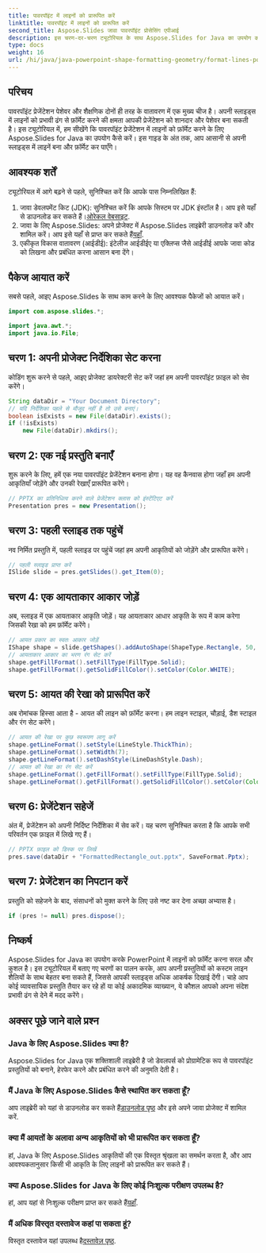 ```yaml
---
title: पावरपॉइंट में लाइनों को प्रारूपित करें
linktitle: पावरपॉइंट में लाइनों को प्रारूपित करें
second_title: Aspose.Slides जावा पावरपॉइंट प्रोसेसिंग एपीआई
description: इस चरण-दर-चरण ट्यूटोरियल के साथ Aspose.Slides for Java का उपयोग करके PowerPoint में लाइनों को फ़ॉर्मेट करना सीखें। कस्टम लाइन शैलियों के साथ अपनी प्रस्तुतियों को परिपूर्ण बनाएँ।
type: docs
weight: 16
url: /hi/java/java-powerpoint-shape-formatting-geometry/format-lines-powerpoint/
---
```

## परिचय
पावरपॉइंट प्रेजेंटेशन पेशेवर और शैक्षणिक दोनों ही तरह के वातावरण में एक मुख्य चीज है। अपनी स्लाइड्स में लाइनों को प्रभावी ढंग से फ़ॉर्मेट करने की क्षमता आपकी प्रेजेंटेशन को शानदार और पेशेवर बना सकती है। इस ट्यूटोरियल में, हम सीखेंगे कि पावरपॉइंट प्रेजेंटेशन में लाइनों को फ़ॉर्मेट करने के लिए Aspose.Slides for Java का उपयोग कैसे करें। इस गाइड के अंत तक, आप आसानी से अपनी स्लाइड्स में लाइनें बना और फ़ॉर्मेट कर पाएँगे।
## आवश्यक शर्तें
ट्यूटोरियल में आगे बढ़ने से पहले, सुनिश्चित करें कि आपके पास निम्नलिखित हैं:
1.  जावा डेवलपमेंट किट (JDK): सुनिश्चित करें कि आपके सिस्टम पर JDK इंस्टॉल है। आप इसे यहाँ से डाउनलोड कर सकते हैं।[ओरेकल वेबसाइट](https://www.oracle.com/java/technologies/javase-downloads.html).
2.  जावा के लिए Aspose.Slides: अपने प्रोजेक्ट में Aspose.Slides लाइब्रेरी डाउनलोड करें और शामिल करें। आप इसे यहाँ से प्राप्त कर सकते हैं[यहाँ](https://releases.aspose.com/slides/java/).
3. एकीकृत विकास वातावरण (आईडीई): इंटेलीज आईडीईए या एक्लिप्स जैसे आईडीई आपके जावा कोड को लिखना और प्रबंधित करना आसान बना देंगे।
## पैकेज आयात करें
सबसे पहले, आइए Aspose.Slides के साथ काम करने के लिए आवश्यक पैकेजों को आयात करें।
```java
import com.aspose.slides.*;

import java.awt.*;
import java.io.File;
```
## चरण 1: अपनी प्रोजेक्ट निर्देशिका सेट करना
कोडिंग शुरू करने से पहले, आइए प्रोजेक्ट डायरेक्टरी सेट करें जहां हम अपनी पावरपॉइंट फ़ाइल को सेव करेंगे।
```java
String dataDir = "Your Document Directory";
// यदि निर्देशिका पहले से मौजूद नहीं है तो उसे बनाएं।
boolean isExists = new File(dataDir).exists();
if (!isExists)
    new File(dataDir).mkdirs();
```
## चरण 2: एक नई प्रस्तुति बनाएँ
शुरू करने के लिए, हमें एक नया पावरपॉइंट प्रेजेंटेशन बनाना होगा। यह वह कैनवास होगा जहाँ हम अपनी आकृतियाँ जोड़ेंगे और उनकी रेखाएँ प्रारूपित करेंगे।
```java
// PPTX का प्रतिनिधित्व करने वाले प्रेजेंटेशन क्लास को इंस्टेंटिएट करें
Presentation pres = new Presentation();
```
## चरण 3: पहली स्लाइड तक पहुंचें
नव निर्मित प्रस्तुति में, पहली स्लाइड पर पहुंचें जहां हम अपनी आकृतियों को जोड़ेंगे और प्रारूपित करेंगे।
```java
// पहली स्लाइड प्राप्त करें
ISlide slide = pres.getSlides().get_Item(0);
```
## चरण 4: एक आयताकार आकार जोड़ें
अब, स्लाइड में एक आयताकार आकृति जोड़ें। यह आयताकार आधार आकृति के रूप में काम करेगा जिसकी रेखा को हम फ़ॉर्मेट करेंगे।
```java
// आयत प्रकार का स्वतः आकार जोड़ें
IShape shape = slide.getShapes().addAutoShape(ShapeType.Rectangle, 50, 150, 150, 75);
// आयताकार आकार का भरण रंग सेट करें
shape.getFillFormat().setFillType(FillType.Solid);
shape.getFillFormat().getSolidFillColor().setColor(Color.WHITE);
```
## चरण 5: आयत की रेखा को प्रारूपित करें
अब रोमांचक हिस्सा आता है - आयत की लाइन को फ़ॉर्मेट करना। हम लाइन स्टाइल, चौड़ाई, डैश स्टाइल और रंग सेट करेंगे।
```java
// आयत की रेखा पर कुछ स्वरूपण लागू करें
shape.getLineFormat().setStyle(LineStyle.ThickThin);
shape.getLineFormat().setWidth(7);
shape.getLineFormat().setDashStyle(LineDashStyle.Dash);
// आयत की रेखा का रंग सेट करें
shape.getLineFormat().getFillFormat().setFillType(FillType.Solid);
shape.getLineFormat().getFillFormat().getSolidFillColor().setColor(Color.BLUE);
```
## चरण 6: प्रेजेंटेशन सहेजें
अंत में, प्रेजेंटेशन को अपनी निर्दिष्ट निर्देशिका में सेव करें। यह चरण सुनिश्चित करता है कि आपके सभी परिवर्तन एक फ़ाइल में लिखे गए हैं।
```java
// PPTX फ़ाइल को डिस्क पर लिखें
pres.save(dataDir + "FormattedRectangle_out.pptx", SaveFormat.Pptx);
```
## चरण 7: प्रेजेंटेशन का निपटान करें
प्रस्तुति को सहेजने के बाद, संसाधनों को मुक्त करने के लिए उसे नष्ट कर देना अच्छा अभ्यास है।
```java
if (pres != null) pres.dispose();
```
## निष्कर्ष
Aspose.Slides for Java का उपयोग करके PowerPoint में लाइनों को फ़ॉर्मेट करना सरल और कुशल है। इस ट्यूटोरियल में बताए गए चरणों का पालन करके, आप अपनी प्रस्तुतियों को कस्टम लाइन शैलियों के साथ बेहतर बना सकते हैं, जिससे आपकी स्लाइड्स अधिक आकर्षक दिखाई देंगी। चाहे आप कोई व्यावसायिक प्रस्तुति तैयार कर रहे हों या कोई अकादमिक व्याख्यान, ये कौशल आपको अपना संदेश प्रभावी ढंग से देने में मदद करेंगे।
## अक्सर पूछे जाने वाले प्रश्न
### Java के लिए Aspose.Slides क्या है?
Aspose.Slides for Java एक शक्तिशाली लाइब्रेरी है जो डेवलपर्स को प्रोग्रामेटिक रूप से पावरपॉइंट प्रस्तुतियों को बनाने, हेरफेर करने और प्रबंधित करने की अनुमति देती है।
### मैं Java के लिए Aspose.Slides कैसे स्थापित कर सकता हूँ?
 आप लाइब्रेरी को यहां से डाउनलोड कर सकते हैं[डाउनलोड पृष्ठ](https://releases.aspose.com/slides/java/) और इसे अपने जावा प्रोजेक्ट में शामिल करें.
### क्या मैं आयतों के अलावा अन्य आकृतियों को भी प्रारूपित कर सकता हूँ?
हां, Java के लिए Aspose.Slides आकृतियों की एक विस्तृत श्रृंखला का समर्थन करता है, और आप आवश्यकतानुसार किसी भी आकृति के लिए लाइनों को प्रारूपित कर सकते हैं।
### क्या Aspose.Slides for Java के लिए कोई निःशुल्क परीक्षण उपलब्ध है?
 हां, आप यहां से निःशुल्क परीक्षण प्राप्त कर सकते हैं[यहाँ](https://releases.aspose.com/).
### मैं अधिक विस्तृत दस्तावेज कहां पा सकता हूं?
 विस्तृत दस्तावेज यहां उपलब्ध है[दस्तावेज़ पृष्ठ](https://reference.aspose.com/slides/java/).